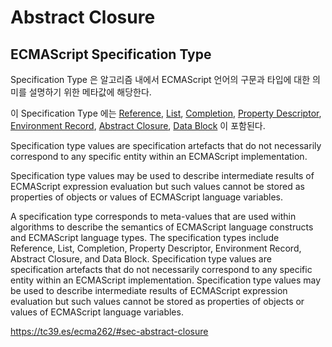 # Abstract Closure

## ECMAScript Specification Type
Specification Type 은 알고리즘 내에서 ECMAScript 언어의 구문과 타입에 대한 의미를 설명하기 위한 메타값에 해당한다.

이 Specification Type 에는 [Reference](https://tc39.es/ecma262/#sec-reference-specification-type), [List](https://tc39.es/ecma262/#sec-list-and-record-specification-type), [Completion](https://tc39.es/ecma262/#sec-completion-record-specification-type), [Property Descriptor](https://tc39.es/ecma262/#sec-property-descriptor-specification-type), [Environment Record](https://tc39.es/ecma262/#sec-environment-records), [Abstract Closure](https://tc39.es/ecma262/#sec-abstract-closure), [Data Block](https://tc39.es/ecma262/#sec-data-blocks) 이 포함된다.

Specification type values are specification artefacts that do not necessarily correspond to any specific entity within an ECMAScript implementation.

 Specification type values may be used to describe intermediate results of ECMAScript expression evaluation but such values cannot be stored as properties of objects or values of ECMAScript language variables.



A specification type corresponds to meta-values that are used within algorithms to describe the semantics of ECMAScript language constructs and ECMAScript language types. The specification types include Reference, List, Completion, Property Descriptor, Environment Record, Abstract Closure, and Data Block. Specification type values are specification artefacts that do not necessarily correspond to any specific entity within an ECMAScript implementation. Specification type values may be used to describe intermediate results of ECMAScript expression evaluation but such values cannot be stored as properties of objects or values of ECMAScript language variables.

https://tc39.es/ecma262/#sec-abstract-closure
